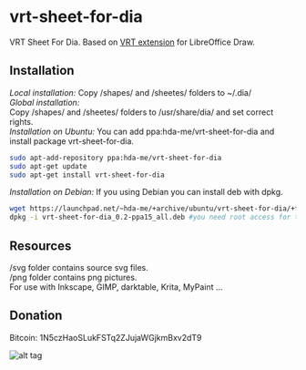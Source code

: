 vrt-sheet-for-dia
=================

VRT Sheet For Dia. Based on [VRT extension](http://www.vrt.com.au/downloads/vrt-network-equipment) for LibreOffice Draw.

## Installation
<em>Local installation:</em>
 Copy /shapes/ and /sheetes/ folders to ~/.dia/  
<em>Global installation:</em>  
 Copy /shapes/ and /sheetes/ folders to /usr/share/dia/ and set correct rights.    
<em>Installation on Ubuntu:</em>
You can add ppa:hda-me/vrt-sheet-for-dia and install package vrt-sheet-for-dia.  
```bash
sudo apt-add-repository ppa:hda-me/vrt-sheet-for-dia
sudo apt-get update
sudo apt-get install vrt-sheet-for-dia
```
<em>Installation on Debian:</em>
If you using Debian you can install deb with dpkg.   
```bash
wget https://launchpad.net/~hda-me/+archive/ubuntu/vrt-sheet-for-dia/+files/vrt-sheet-for-dia_0.2-ppa15_all.deb
dpkg -i vrt-sheet-for-dia_0.2-ppa15_all.deb #you need root access for that
```




## Resources
/svg folder contains source svg files.  
/png folder contains png pictures.  
For use with Inkscape, GIMP, darktable, Krita, MyPaint ...

## Donation
Bitcoin: 1N5czHaoSLukFSTq2ZJujaWGjkmBxv2dT9

![alt tag](http://www.vrt.com.au/sites/default/files/preview_sheet_2.png)

